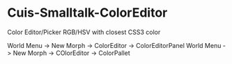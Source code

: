 Cuis-Smalltalk-ColorEditor
==========================

Color Editor/Picker  RGB/HSV with closest CSS3 color

  World Menu -> New Morph -> ColorEditor -> ColorEditorPanel
  World Menu -> New Morph -> COlorEditor -> ColorPallet
